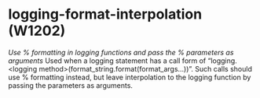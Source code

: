 # logging-format-interpolation (W1202)

*Use % formatting in logging functions and pass the % parameters as
arguments* Used when a logging statement has a call form of
“logging.&lt;logging method&gt;(format\_string.format(format\_args…))”.
Such calls should use % formatting instead, but leave interpolation to
the logging function by passing the parameters as arguments.
